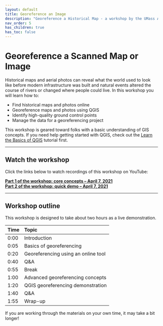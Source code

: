 ```yaml
---
layout: default
title: Georeference an Image
description: "Georeference a Historical Map - a workshop by the UMass Amherst Libraries."
nav_order: 5
has_children: true
has_toc: false
---
```


# Georeference a Scanned Map or Image

Historical maps and aerial photos can reveal what the world used to look like before modern infrastructure was built and natural events altered the course of rivers or changed where people could live. In this workshop you will learn how to:
* Find historical maps and photos online
* Georeference maps and photos using QGIS
* Identify high-quality ground control points
* Manage the data for a georeferencing project

This workshop is geared toward folks with a basic understanding of GIS concepts. If you need help getting started with QGIS, check out the [Learn the Basics of QGIS](https://umass-gis.github.io/workshops/content/basics-qgis/) tutorial first.

---
## Watch the workshop
Click the links below to watch recordings of this workshop on YouTube:

**[Part 1 of the workshop: core concepts – April 7, 2021](https://youtu.be/cpOijBpf_L4)**<br>
**[Part 2 of the workshop: quick demo – April 7, 2021](https://youtu.be/MujLNlQ4n-E)**

---
## Workshop outline

This workshop is designed to take about two hours as a live demonstration.

| Time | Topic |
| :--- | :--- |
| 0:00 | Introduction |
| 0:05 | Basics of georeferencing |
| 0:20 | Georeferencing using an online tool |
| 0:40 | Q&A |
| 0:55 | Break |
| 1:00 | Advanced georeferencing concepts |
| 1:20 | QGIS georeferencing demonstration |
| 1:40 | Q&A |
| 1:55 | Wrap-up |

If you are working through the materials on your own time, it may take a bit longer!
